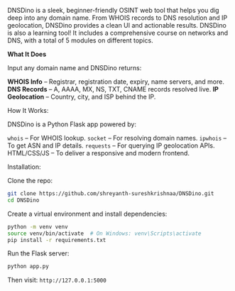DNSDino is a sleek, beginner-friendly OSINT web tool that helps you dig deep into any domain name. From WHOIS records to DNS resolution and IP geolocation, DNSDino provides a clean UI and actionable results.
DNSDino is also a learning tool! It includes a comprehensive course on networks and DNS, with a total of 5 modules on different topics. 

**What It Does**

Input any domain name and DNSDino returns:

  **WHOIS Info** – Registrar, registration date, expiry, name servers, and more.
  **DNS Records** – A, AAAA, MX, NS, TXT, CNAME records resolved live.
  **IP Geolocation** – Country, city, and ISP behind the IP.



How It Works:

DNSDino is a Python Flask app powered by:

  `whois` – For WHOIS lookup.
  `socket` – For resolving domain names.
  `ipwhois` – To get ASN and IP details.
  `requests` – For querying IP geolocation APIs.
  HTML/CSS/JS – To deliver a responsive and modern frontend.

Installation:

Clone the repo:

```bash
git clone https://github.com/shreyanth-sureshkrishnaa/DNSDino.git
cd DNSDino
```

Create a virtual environment and install dependencies:

```bash
python -m venv venv
source venv/bin/activate  # On Windows: venv\Scripts\activate
pip install -r requirements.txt
```

Run the Flask server:

```bash
python app.py
```

Then visit: `http://127.0.0.1:5000`
